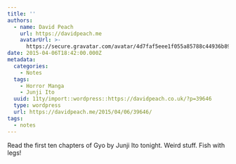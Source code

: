 ```yaml
---
title: ''
authors:
  - name: David Peach
    url: https://davidpeach.me
    avatarUrl: >-
      https://secure.gravatar.com/avatar/4d7faf5eee1f055a85788c44936b8995eaab6dfb004e7854ec747ccb272e91ee?s=96&d=mm&r=g
date: 2015-04-06T18:42:00.000Z
metadata:
  categories:
    - Notes
  tags:
    - Horror Manga
    - Junji Ito
  uuid: 11ty/import::wordpress::https://davidpeach.co.uk/?p=39646
  type: wordpress
  url: https://davidpeach.me/2015/04/06/39646/
tags:
  - notes
---
```

Read the first ten chapters of Gyo by Junji Ito tonight. Weird stuff. Fish with legs!